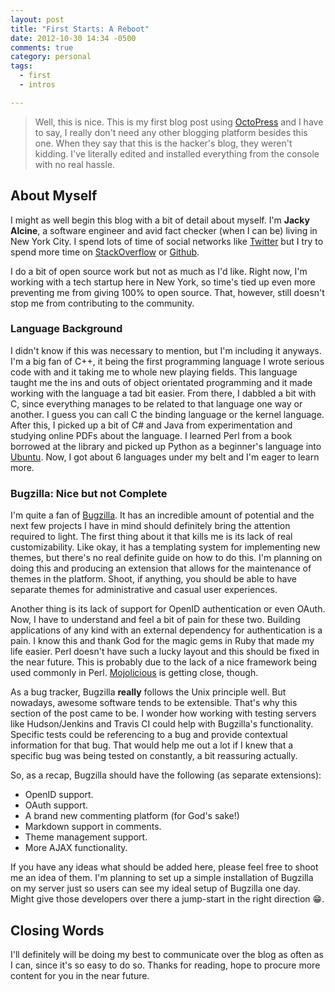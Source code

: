 ```yaml
---
layout: post
title: "First Starts: A Reboot"
date: 2012-10-30 14:34 -0500
comments: true
category: personal
tags:
  - first
  - intros

---
```


> Well, this is nice. This is my first blog post using [OctoPress][]
> and I have to say, I really don't need any other blogging platform
> besides this one. When they say that this is the hacker's blog, they
> weren't kidding. I've literally edited and installed everything from
> the console with no real hassle.

<!-- more -->
## About Myself

I might as well begin this blog with a bit of detail about myself. I'm
__Jacky Alcine__, a software engineer and avid fact checker (when I can be)
living in New York City. I spend lots of time of social networks like
[Twitter][] but I try to spend more time on
[StackOverflow][] or [Github][].

I do a bit of open source work but not as much as I'd like. Right now, I'm
working with a tech startup here in New York, so time's tied up even more
preventing me from giving 100% to open source. That, however, still doesn't
stop me from contributing to the community.

### Language Background ###

I didn't know if this was necessary to mention, but I'm including it anyways.
I'm a big fan of C++, it being the first programming language I wrote serious
code with and it taking me to whole new playing fields. This language taught
me the ins and outs of object orientated programming and it made working with
the language a tad bit easier. From there, I dabbled a bit with C, since
everything manages to be related to that language one way or another. I guess
you can call C the binding language or the kernel language. After this, I
picked up a bit of C# and Java from experimentation and studying online PDFs
about the language. I learned Perl from a book borrowed at the library and
picked up Python as a beginner's language into [Ubuntu][]. Now, I got about
6 languages under my belt and I'm eager to learn more.

### Bugzilla: Nice but not Complete ###
I'm quite a fan of [Bugzilla](http://www.bugzilla.org). It has an incredible
amount of potential and the next few projects I have in mind should definitely
bring the attention required to light. The first thing about it that kills me
is its lack of real customizability. Like okay, it has a templating system
for implementing new themes, but there's no real definite guide on how to do
this. I'm planning on doing this and producing an extension that allows for
the maintenance of themes in the platform. Shoot, if anything, you should be
able to have separate themes for administrative and casual user experiences.

Another thing is its lack of support for OpenID authentication or even OAuth.
Now, I have to understand and feel a bit of pain for these two. Building
applications of any kind with an external dependency for authentication is a
pain. I know this and thank God for the magic gems in Ruby that made my life
easier. Perl doesn't have such a lucky layout and this should be fixed in the
near future. This is probably due to the lack of a nice framework being used
commonly in Perl. [Mojolicious](http://mojolicio.us/) is getting close,
though.

As a bug tracker, Bugzilla __really__ follows the Unix principle well. But
nowadays, awesome software tends to be extensible. That's why this section of
the post came to be. I wonder how working with testing servers like
Hudson/Jenkins and Travis CI could help with Bugzilla's functionality.
Specific tests could be referencing to a bug and provide contextual
information for that bug. That would help me out a lot if I knew that a
specific bug was being tested on constantly, a bit reassuring actually.

So, as a recap, Bugzilla should have the following (as separate extensions):

  * OpenID support.
  * OAuth support.
  * A brand new commenting platform (for God's sake!)
  * Markdown support in comments.
  * Theme management support.
  * More AJAX functionality.

If you have any ideas what should be added here, please feel free to shoot
me an idea of them. I'm planning to set up a simple installation of Bugzilla
on my server just so users can see my ideal setup of Bugzilla one day.
Might give those developers over there a jump-start in the right direction
:grin:.

## Closing Words

I'll definitely will be doing my best to communicate over the blog as
often as I can, since it's so easy to do so. Thanks for reading, hope to
procure more content for you in the near future.

[octopress]: http://octopress.org
[twitter]: https://twitter.com/jackyalcine
[stackoverflow]: https://stackoverflow.com/users/602588/jalcine
[github]: https://www.github.com/jalcine
[ubuntu]: https://ubuntu.com/desktop
